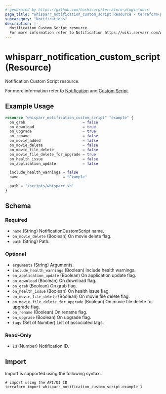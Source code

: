 ```yaml
---
# generated by https://github.com/hashicorp/terraform-plugin-docs
page_title: "whisparr_notification_custom_script Resource - terraform-provider-whisparr"
subcategory: "Notifications"
description: |-
  Notification Custom Script resource.
  For more information refer to Notification https://wiki.servarr.com/whisparr/settings#connect and Custom Script https://wiki.servarr.com/whisparr/supported#customscript.
---
```


# whisparr_notification_custom_script (Resource)

<!-- subcategory:Notifications -->Notification Custom Script resource.
For more information refer to [Notification](https://wiki.servarr.com/whisparr/settings#connect) and [Custom Script](https://wiki.servarr.com/whisparr/supported#customscript).

## Example Usage

```terraform
resource "whisparr_notification_custom_script" "example" {
  on_grab                          = false
  on_download                      = true
  on_upgrade                       = true
  on_rename                        = false
  on_movie_added                   = false
  on_movie_delete                  = false
  on_movie_file_delete             = false
  on_movie_file_delete_for_upgrade = true
  on_health_issue                  = false
  on_application_update            = false

  include_health_warnings = false
  name                    = "Example"

  path = "/scripts/whisparr.sh"
}
```

<!-- schema generated by tfplugindocs -->
## Schema

### Required

- `name` (String) NotificationCustomScript name.
- `on_movie_delete` (Boolean) On movie delete flag.
- `path` (String) Path.

### Optional

- `arguments` (String) Arguments.
- `include_health_warnings` (Boolean) Include health warnings.
- `on_application_update` (Boolean) On application update flag.
- `on_download` (Boolean) On download flag.
- `on_grab` (Boolean) On grab flag.
- `on_health_issue` (Boolean) On health issue flag.
- `on_movie_file_delete` (Boolean) On movie file delete flag.
- `on_movie_file_delete_for_upgrade` (Boolean) On movie file delete for upgrade flag.
- `on_rename` (Boolean) On rename flag.
- `on_upgrade` (Boolean) On upgrade flag.
- `tags` (Set of Number) List of associated tags.

### Read-Only

- `id` (Number) Notification ID.

## Import

Import is supported using the following syntax:

```shell
# import using the API/UI ID
terraform import whisparr_notification_custom_script.example 1
```
